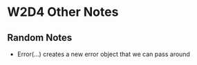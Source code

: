 # W2D4 Other Notes

## Random Notes

* Error(...) creates a new error object that we can pass around 
